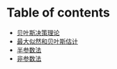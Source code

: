 # Table of contents

* [贝叶斯决策理论](README.md)
* [最大似然和贝叶斯估计](zui-da-si-ran-he-bei-ye-si-gu-ji.md)
* [半参数法](ban-can-shu-fa.md)
* [非参数法](fei-can-shu-fa.md)
